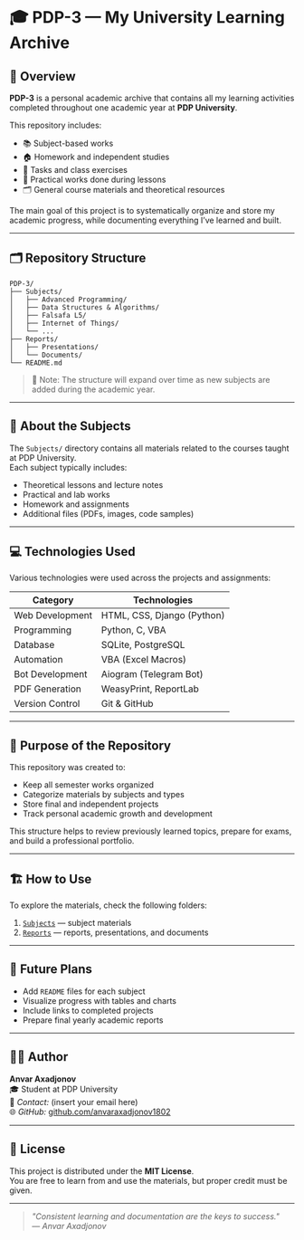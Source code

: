 # 🎓 PDP-3 — My University Learning Archive

## 📘 Overview
**PDP-3** is a personal academic archive that contains all my learning activities completed throughout one academic year at **PDP University**.

This repository includes:
- 📚 Subject-based works
- 🏠 Homework and independent studies
- 🧩 Tasks and class exercises
- 🧠 Practical works done during lessons
- 🗂️ General course materials and theoretical resources

The main goal of this project is to systematically organize and store my academic progress, while documenting everything I’ve learned and built.

---

## 🗂️ Repository Structure

```
PDP-3/
├── Subjects/
│   ├── Advanced Programming/
│   ├── Data Structures & Algorithms/
│   ├── Falsafa L5/
│   ├── Internet of Things/
│   └── ...
├── Reports/
│   ├── Presentations/
│   └── Documents/
└── README.md
```

> 📁 Note: The structure will expand over time as new subjects are added during the academic year.

---

## 🧠 About the Subjects
The `Subjects/` directory contains all materials related to the courses taught at PDP University.  
Each subject typically includes:
- Theoretical lessons and lecture notes
- Practical and lab works
- Homework and assignments
- Additional files (PDFs, images, code samples)

---

## 💻 Technologies Used
Various technologies were used across the projects and assignments:

| Category | Technologies |
|-----------|---------------|
| Web Development | HTML, CSS, Django (Python) |
| Programming | Python, C, VBA |
| Database | SQLite, PostgreSQL |
| Automation | VBA (Excel Macros) |
| Bot Development | Aiogram (Telegram Bot) |
| PDF Generation | WeasyPrint, ReportLab |
| Version Control | Git & GitHub |

---

## 🚀 Purpose of the Repository
This repository was created to:
- Keep all semester works organized  
- Categorize materials by subjects and types  
- Store final and independent projects  
- Track personal academic growth and development  

This structure helps to review previously learned topics, prepare for exams, and build a professional portfolio.

---

## 🏗️ How to Use
To explore the materials, check the following folders:
1. [`Subjects`](./Subjects) — subject materials  
2. [`Reports`](./Reports) — reports, presentations, and documents  

---

## 📅 Future Plans
- Add `README` files for each subject  
- Visualize progress with tables and charts  
- Include links to completed projects  
- Prepare final yearly academic reports  

---

## 👨‍🎓 Author
**Anvar Axadjonov**  
🎓 Student at PDP University  
📧 *Contact:* (insert your email here)  
🌐 *GitHub:* [github.com/anvaraxadjonov1802](https://github.com/anvaraxadjonov1802)

---

## 📜 License
This project is distributed under the **MIT License**.  
You are free to learn from and use the materials, but proper credit must be given.

---

> _"Consistent learning and documentation are the keys to success."_  
> — *Anvar Axadjonov*

